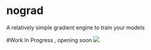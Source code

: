 # nograd
A relatively simple gradient engine to train your models 

#Work In Progress , opening soon
![]([https://github.com/Your_Repository_Name/Your_GIF_Name.gif](https://media4.giphy.com/media/v1.Y2lkPTc5MGI3NjExZDFsOXNldWxwb3hvNXMxd2JyMHppamUzMWFkbTduOGh0cWR2ZHJldCZlcD12MV9pbnRlcm5hbF9naWZfYnlfaWQmY3Q9Zw/sNqq6dk3uGFJa31vqO/giphy.webp))
